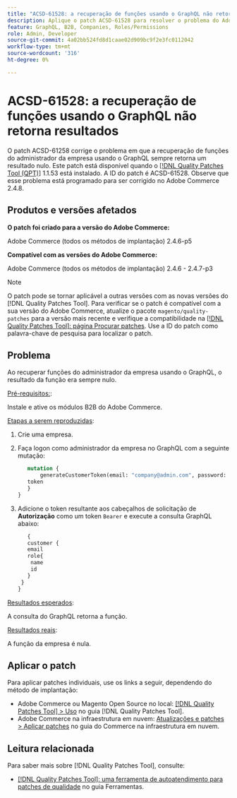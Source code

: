 ```yaml
---
title: "ACSD-61528: a recuperação de funções usando o GraphQL não retorna resultados"
description: Aplique o patch ACSD-61528 para resolver o problema do Adobe Commerce em que a recuperação de funções do administrador da empresa usando o GraphQL sempre retorna um resultado nulo.
feature: GraphQL, B2B, Companies, Roles/Permissions
role: Admin, Developer
source-git-commit: 4a02bb524fd8d1caae02d909bc9f2e3fc0112042
workflow-type: tm+mt
source-wordcount: '316'
ht-degree: 0%

---
```


# ACSD-61528: a recuperação de funções usando o GraphQL não retorna resultados

O patch ACSD-61258 corrige o problema em que a recuperação de funções do administrador da empresa usando o GraphQL sempre retorna um resultado nulo. Este patch está disponível quando o [[!DNL Quality Patches Tool (QPT)]](/help/tools/quality-patches-tool/quality-patches-tool-to-self-serve-quality-patches.md) 1.1.53 está instalado. A ID do patch é ACSD-61528. Observe que esse problema está programado para ser corrigido no Adobe Commerce 2.4.8.

## Produtos e versões afetados

**O patch foi criado para a versão do Adobe Commerce:**

Adobe Commerce (todos os métodos de implantação) 2.4.6-p5

**Compatível com as versões do Adobe Commerce:**

Adobe Commerce (todos os métodos de implantação) 2.4.6 - 2.4.7-p3

>[!NOTE]
>
>O patch pode se tornar aplicável a outras versões com as novas versões do [!DNL Quality Patches Tool]. Para verificar se o patch é compatível com a sua versão do Adobe Commerce, atualize o pacote `magento/quality-patches` para a versão mais recente e verifique a compatibilidade na [[!DNL Quality Patches Tool]: página Procurar patches](https://experienceleague.adobe.com/tools/commerce-quality-patches/index.html). Use a ID do patch como palavra-chave de pesquisa para localizar o patch.

## Problema

Ao recuperar funções do administrador da empresa usando o GraphQL, o resultado da função era sempre nulo.

<u>Pré-requisitos:</u>:

Instale e ative os módulos B2B do Adobe Commerce.

<u>Etapas a serem reproduzidas</u>:

1. Crie uma empresa.
1. Faça logon como administrador da empresa no GraphQL com a seguinte mutação:

   ```GraphQL
      mutation {
          generateCustomerToken(email: "company@admin.com", password: "PASSWORD") {
      token
      }
   }
   ```

1. Adicione o token resultante aos cabeçalhos de solicitação de **Autorização** como um token `Bearer` e execute a consulta GraphQL abaixo:

   ```GraphQL
      {
      customer {
      email
      role{
       name
       id
      }
    }
   }
   ```

<u>Resultados esperados</u>:

A consulta do GraphQL retorna a função.

<u>Resultados reais</u>:

A função da empresa é nula.

## Aplicar o patch

Para aplicar patches individuais, use os links a seguir, dependendo do método de implantação:

* Adobe Commerce ou Magento Open Source no local: [[!DNL Quality Patches Tool] > Uso](/help/tools/quality-patches-tool/usage.md) no guia [!DNL Quality Patches Tool].
* Adobe Commerce na infraestrutura em nuvem: [Atualizações e patches > Aplicar patches](https://experienceleague.adobe.com/docs/commerce-cloud-service/user-guide/develop/upgrade/apply-patches.html) no guia do Commerce na infraestrutura em nuvem.

## Leitura relacionada

Para saber mais sobre [!DNL Quality Patches Tool], consulte:

* [[!DNL Quality Patches Tool]: uma ferramenta de autoatendimento para patches de qualidade](/help/tools/quality-patches-tool/quality-patches-tool-to-self-serve-quality-patches.md) no guia Ferramentas.
